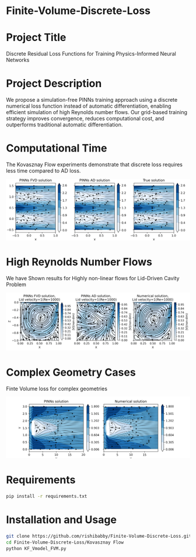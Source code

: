 # Finite-Volume-Discrete-Loss

# Project Title

Discrete Residual Loss Functions for Training Physics-Informed Neural Networks

# Project Description

 We propose a simulation-free PINNs training approach using a discrete numerical loss function instead of automatic differentiation, enabling efficient simulation of high Reynolds number flows. Our grid-based training strategy improves convergence, reduces computational cost, and outperforms traditional automatic differentiation. 

# Computational Time

The Kovasznay Flow experiments demonstrate that discrete loss requires less time compared to AD loss.

![Kovasznay Flow](Kovasznay%20Flow/Compare_AD_FVD.png)

# High Reynolds Number Flows

We have Shown results for Highly non-linear flows for Lid-Driven Cavity Problem

![Lid Driven Cavity](Lid%20Driven%20Cavity/Results/top_velocity_1_Re_1000_ICCS.png)

# Complex Geometry Cases

Finte Volume loss for complex geometries

![Flow Past Cylinder](Flow%20Past%20Cylinder/output/FPC.png)

 # Requirements

 ```sh
 pip install -r requirements.txt
 ```

 # Installation and Usage

```sh
git clone https://github.com/rishibabby/Finite-Volume-Discrete-Loss.git
cd Finite-Volume-Discrete-Loss/Kovasznay Flow
python KF_Vmodel_FVM.py
```
